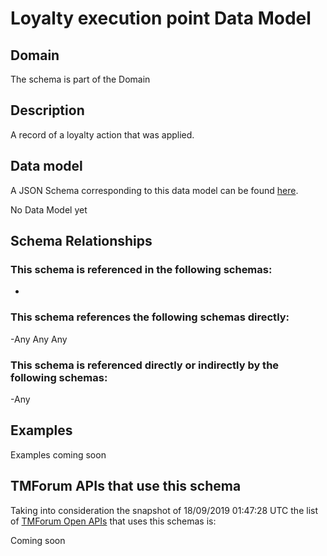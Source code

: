# Loyalty execution point Data Model

## Domain

The  schema is part of the  Domain

## Description

A record of a loyalty action that was applied.

## Data model

A JSON Schema corresponding to this data model can be found
[here](https://github.com/tmforum-rand/schemas/blob/master/Product/LoyaltyExecutionPoint.schema.json).

No Data Model yet

## Schema Relationships

### This schema is referenced in the following schemas:

-

### This schema references the following schemas directly:

-Any
Any
Any

### This schema is referenced directly or indirectly by the following schemas:

-Any



## Examples

Examples coming soon

## TMForum APIs that use this schema

Taking into consideration the snapshot of 18/09/2019 01:47:28 UTC the list of [TMForum Open APIs](https://www.tmforum.org/open-apis/) that uses this schemas is:

Coming soon